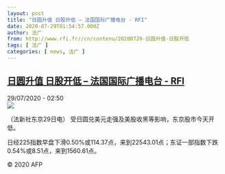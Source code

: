 ```yaml
---
layout: post
title: "日圆升值 日股开低 – 法国国际广播电台 - RFI"
date: 2020-07-29T01:54:57.000Z
author: 法广
from: http://www.rfi.fr//cn/contenu/20200729-日圆升值-日股开低
tags: [ 法广 ]
categories: [ news, 法广 ]
---
```

<!--1595987697000-->
[日圆升值 日股开低 – 法国国际广播电台 - RFI](http://www.rfi.fr//cn/contenu/20200729-%E6%97%A5%E5%9C%86%E5%8D%87%E5%80%BC-%E6%97%A5%E8%82%A1%E5%BC%80%E4%BD%8E)
------

<div>
<div>29/07/2020 - 02:50</div><img src="https://s.rfi.fr/media/display/f0eadf0a-d136-11ea-b1cf-005056bf87d6/w:310/p:16x9/eco0002b.200729085001.jpg"><div class="t-content__body u-clearfix"><div class="m-interstitial"></div><p>（法新社东京29日电）    受日圆兑美元走强及美股收黑等影响，东京股市今天开低。</p><p>    日经225指数早盘下滑0.50%或114.37点，来到22543.01点；东证一部指数下跌0.54%或8.51点，来到1560.61点。</p><p class="t-copyright">© 2020 AFP</p>        </div>
</div>
